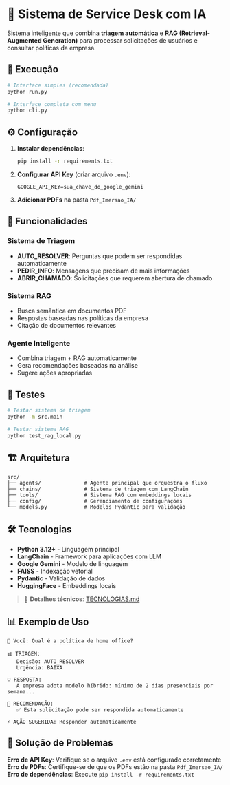 # 🏢 Sistema de Service Desk com IA

Sistema inteligente que combina **triagem automática** e **RAG (Retrieval-Augmented Generation)** para processar solicitações de usuários e consultar políticas da empresa.

## 🚀 Execução

```bash
# Interface simples (recomendada)
python run.py

# Interface completa com menu
python cli.py
```

## ⚙️ Configuração

1. **Instalar dependências**:
   ```bash
   pip install -r requirements.txt
   ```

2. **Configurar API Key** (criar arquivo `.env`):
   ```env
   GOOGLE_API_KEY=sua_chave_do_google_gemini
   ```

3. **Adicionar PDFs** na pasta `Pdf_Imersao_IA/`

## 🎯 Funcionalidades

### Sistema de Triagem
- **AUTO_RESOLVER**: Perguntas que podem ser respondidas automaticamente
- **PEDIR_INFO**: Mensagens que precisam de mais informações
- **ABRIR_CHAMADO**: Solicitações que requerem abertura de chamado

### Sistema RAG
- Busca semântica em documentos PDF
- Respostas baseadas nas políticas da empresa
- Citação de documentos relevantes

### Agente Inteligente
- Combina triagem + RAG automaticamente
- Gera recomendações baseadas na análise
- Sugere ações apropriadas

## 🧪 Testes

```bash
# Testar sistema de triagem
python -m src.main

# Testar sistema RAG
python test_rag_local.py
```

## 🏗️ Arquitetura

```
src/
├── agents/              # Agente principal que orquestra o fluxo
├── chains/              # Sistema de triagem com LangChain
├── tools/               # Sistema RAG com embeddings locais
├── config/              # Gerenciamento de configurações
└── models.py            # Modelos Pydantic para validação
```

## 🛠️ Tecnologias

- **Python 3.12+** - Linguagem principal
- **LangChain** - Framework para aplicações com LLM
- **Google Gemini** - Modelo de linguagem
- **FAISS** - Indexação vetorial
- **Pydantic** - Validação de dados
- **HuggingFace** - Embeddings locais

> 📖 **Detalhes técnicos**: [TECNOLOGIAS.md](TECNOLOGIAS.md)

## 📊 Exemplo de Uso

```
👤 Você: Qual é a política de home office?

📊 TRIAGEM:
   Decisão: AUTO_RESOLVER
   Urgência: BAIXA

💡 RESPOSTA:
   A empresa adota modelo híbrido: mínimo de 2 dias presenciais por semana...

🎯 RECOMENDAÇÃO:
   ✅ Esta solicitação pode ser respondida automaticamente

⚡ AÇÃO SUGERIDA: Responder automaticamente
```

## 🚨 Solução de Problemas

**Erro de API Key**: Verifique se o arquivo `.env` está configurado corretamente
**Erro de PDFs**: Certifique-se de que os PDFs estão na pasta `Pdf_Imersao_IA/`
**Erro de dependências**: Execute `pip install -r requirements.txt`
